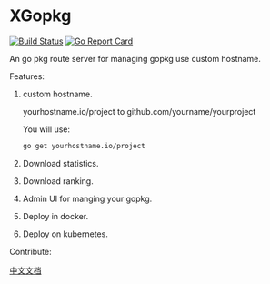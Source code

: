 # XGopkg
[![Build Status](https://travis-ci.org/xgopkg/xgopkg.svg?branch=master)](https://travis-ci.org/xgopkg/xgopkg)
[![Go Report Card](https://goreportcard.com/badge/github.com/xgopkg/xgopkg)](https://goreportcard.com/report/github.com/xgopkg/xgopkg)

An go pkg route server for managing gopkg use custom hostname.

Features:
1. custom hostname.

    yourhostname.io/project  to  github.com/yourname/yourproject 

    You will use:
    ``` bash
    go get yourhostname.io/project
    ```
2. Download statistics.

3. Download ranking.

3. Admin UI for manging your gopkg.

4. Deploy in docker.

5. Deploy on kubernetes.



Contribute:


[中文文档](https://github.com/xgopkg/xgopkg/blob/master/README_zh-CN.md)
